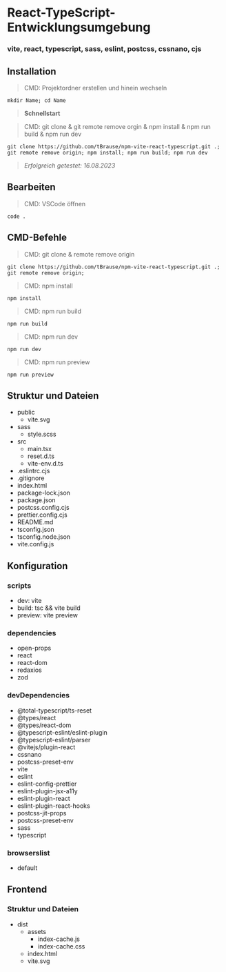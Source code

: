 # React-TypeScript-Entwicklungsumgebung

### vite, react, typescript, sass, eslint, postcss, cssnano, cjs

## Installation

> CMD: Projektordner erstellen und hinein wechseln

    mkdir Name; cd Name

> **Schnellstart**

> CMD: git clone & git remote remove orgin & npm install & npm run build & npm run dev

    git clone https://github.com/tBrause/npm-vite-react-typescript.git .; git remote remove origin; npm install; npm run build; npm run dev

<!-- > **CMD: Schnellstart - install & build & dev**

    npm install; npm run build; npm run dev -->

> _Erfolgreich getestet: 16.08.2023_

## Bearbeiten

> CMD: VSCode öffnen

    code .

## CMD-Befehle

> CMD: git clone & remote remove origin

    git clone https://github.com/tBrause/npm-vite-react-typescript.git .; git remote remove origin;

> CMD: npm install

    npm install

> CMD: npm run build

    npm run build

> CMD: npm run dev

    npm run dev

> CMD: npm run preview

    npm run preview

## Struktur und Dateien

- public
  - vite.svg
- sass
  - style.scss
- src
  - main.tsx
  - reset.d.ts
  - vite-env.d.ts
- .eslintrc.cjs
- .gitignore
- index.html
- package-lock.json
- package.json
- postcss.config.cjs
- prettier.config.cjs
- README.md
- tsconfig.json
- tsconfig.node.json
- vite.config.js

## Konfiguration

### scripts

- dev: vite
- build: tsc && vite build
- preview: vite preview

### dependencies

- open-props
- react
- react-dom
- redaxios
- zod

### devDependencies

- @total-typescript/ts-reset
- @types/react
- @types/react-dom
- @typescript-eslint/eslint-plugin
- @typescript-eslint/parser
- @vitejs/plugin-react
- cssnano
- postcss-preset-env
- vite
- eslint
- eslint-config-prettier
- eslint-plugin-jsx-a11y
- eslint-plugin-react
- eslint-plugin-react-hooks
- postcss-jit-props
- postcss-preset-env
- sass
- typescript

### browserslist

- default

## Frontend

### Struktur und Dateien

- dist
  - assets
    - index-cache.js
    - index-cache.css
  - index.html
  - vite.svg
